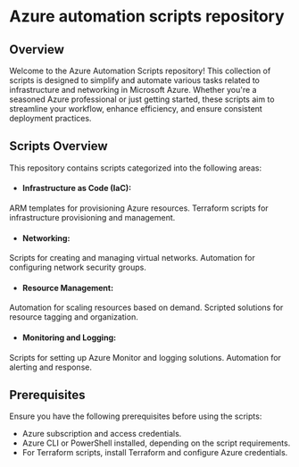 # Azure automation scripts repository

## Overview

Welcome to the Azure Automation Scripts repository! This collection of scripts is designed to simplify and automate various tasks related to infrastructure and networking in Microsoft Azure. Whether you're a seasoned Azure professional or just getting started, these scripts aim to streamline your workflow, enhance efficiency, and ensure consistent deployment practices.

## Scripts Overview

This repository contains scripts categorized into the following areas:

- #### Infrastructure as Code (IaC):
ARM templates for provisioning Azure resources.
Terraform scripts for infrastructure provisioning and management.
- #### Networking:
Scripts for creating and managing virtual networks.
Automation for configuring network security groups.
- #### Resource Management:
Automation for scaling resources based on demand.
Scripted solutions for resource tagging and organization.
- #### Monitoring and Logging:
Scripts for setting up Azure Monitor and logging solutions.
Automation for alerting and response.


## Prerequisites

Ensure you have the following prerequisites before using the scripts:

- Azure subscription and access credentials.
- Azure CLI or PowerShell installed, depending on the script requirements.
- For Terraform scripts, install Terraform and configure Azure credentials.
